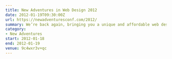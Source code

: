 ```yaml
---
title: New Adventures in Web Design 2012
date: 2012-01-19T09:30:00Z
url: https://newadventuresconf.com/2012/
summary: We’re back again, bringing you a unique and affordable web design conference in the heart of England.
category:
- New Adventures
start: 2012-01-18
end: 2012-01-19
venue: 9c4wxr3v+qc
---
```

